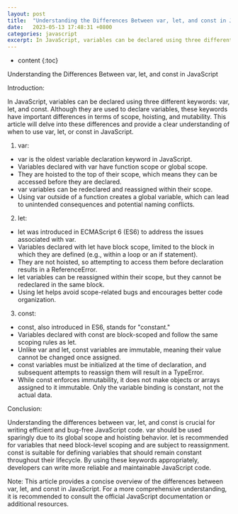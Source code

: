 ```yaml
---
layout: post
title:  "Understanding the Differences Between var, let, and const in JavaScript"
date:   2023-05-13 17:48:31 +0800
categories: javascript
excerpt: In JavaScript, variables can be declared using three different keywords: var, let, and const. Although they are used to declare variables, these keywords have important differences in terms of scope, hoisting, and mutability. This article will delve into these differences and provide a clear understanding of when to use var, let, or const in JavaScript.
---
```


* content
{:toc}

Understanding the Differences Between var, let, and const in JavaScript

Introduction:

In JavaScript, variables can be declared using three different keywords: var, let, and const. Although they are used to declare variables, these keywords have important differences in terms of scope, hoisting, and mutability. This article will delve into these differences and provide a clear understanding of when to use var, let, or const in JavaScript.

1. var:
* var is the oldest variable declaration keyword in JavaScript.
* Variables declared with var have function scope or global scope.
* They are hoisted to the top of their scope, which means they can be accessed before they are declared.
* var variables can be redeclared and reassigned within their scope.
* Using var outside of a function creates a global variable, which can lead to unintended consequences and potential naming conflicts.

2. let:
* let was introduced in ECMAScript 6 (ES6) to address the issues associated with var.
* Variables declared with let have block scope, limited to the block in which they are defined (e.g., within a loop or an if statement).
* They are not hoisted, so attempting to access them before declaration results in a ReferenceError.
* let variables can be reassigned within their scope, but they cannot be redeclared in the same block.
* Using let helps avoid scope-related bugs and encourages better code organization.

3. const:
* const, also introduced in ES6, stands for "constant."
* Variables declared with const are block-scoped and follow the same scoping rules as let.
* Unlike var and let, const variables are immutable, meaning their value cannot be changed once assigned.
* const variables must be initialized at the time of declaration, and subsequent attempts to reassign them will result in a TypeError.
* While const enforces immutability, it does not make objects or arrays assigned to it immutable. Only the variable binding is constant, not the actual data.

Conclusion:

Understanding the differences between var, let, and const is crucial for writing efficient and bug-free JavaScript code. var should be used sparingly due to its global scope and hoisting behavior. let is recommended for variables that need block-level scoping and are subject to reassignment. const is suitable for defining variables that should remain constant throughout their lifecycle. By using these keywords appropriately, developers can write more reliable and maintainable JavaScript code.

Note: This article provides a concise overview of the differences between var, let, and const in JavaScript. For a more comprehensive understanding, it is recommended to consult the official JavaScript documentation or additional resources.
